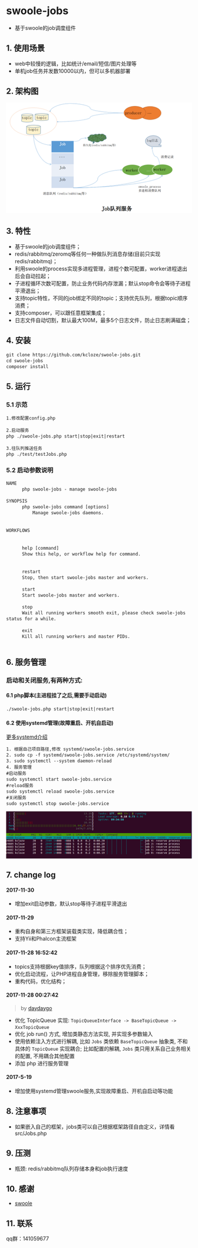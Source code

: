 # swoole-jobs

* 基于swoole的job调度组件

## 1. 使用场景

* web中较慢的逻辑，比如统计/email/短信/图片处理等
* 单机job任务并发数10000以内，但可以多机器部署

## 2. 架构图

![架构图](jobs-archi.png)


## 3. 特性

* 基于swoole的job调度组件；
* redis/rabbitmq/zeromq等任何一种做队列消息存储(目前只实现redis/rabbitmq)；
* 利用swoole的process实现多进程管理，进程个数可配置，worker进程退出后会自动拉起；
* 子进程循环次数可配置，防止业务代码内存泄漏；默认stop命令会等待子进程平滑退出；
* 支持topic特性，不同的job绑定不同的topic；支持优先队列，根据topic顺序消费；
* 支持composer，可以跟任意框架集成；
* 日志文件自动切割，默认最大100M，最多5个日志文件，防止日志刷满磁盘；


## 4. 安装


```
git clone https://github.com/kcloze/swoole-jobs.git
cd swoole-jobs
composer install

```
## 5. 运行

### 5.1 示范
```
1.修改配置config.php

2.启动服务
php ./swoole-jobs.php start|stop|exit|restart

3.往队列推送任务
php ./test/testJobs.php

```

### 5.2 启动参数说明
```
NAME
      php swoole-jobs - manage swoole-jobs

SYNOPSIS
      php swoole-jobs command [options]
          Manage swoole-jobs daemons.


WORKFLOWS


      help [command]
      Show this help, or workflow help for command.


      restart
      Stop, then start swoole-jobs master and workers.

      start
      Start swoole-jobs master and workers.

      stop
      Wait all running workers smooth exit, please check swoole-jobs status for a while.

      exit
      Kill all running workers and master PIDs.


```


## 6. 服务管理
### 启动和关闭服务,有两种方式:

#### 6.1 php脚本(主进程挂了之后,需要手动启动)
```
./swoole-jobs.php start|stop|exit|restart

```



#### 6.2 使用systemd管理(故障重启、开机自启动)
[更多systemd介绍](https://www.swoole.com/wiki/page/699.html)

```
1. 根据自己项目路径,修改 systemd/swoole-jobs.service
2. sudo cp -f systemd/swoole-jobs.service /etc/systemd/system/
3. sudo systemctl --system daemon-reload
4. 服务管理
#启动服务
sudo systemctl start swoole-jobs.service
#reload服务
sudo systemctl reload swoole-jobs.service
#关闭服务
sudo systemctl stop swoole-jobs.service
```


![实例图](demo.png)



## 7. change log

#### 2017-11-30
* 增加exit启动参数，默认stop等待子进程平滑退出


#### 2017-11-29
* 重构自身和第三方框架装载类实现，降低耦合性；
* 支持Yii和Phalcon主流框架


#### 2017-11-28 16:52:42 
* topics支持根据key值排序，队列根据这个排序优先消费；
* 优化启动流程，让PHP进程自身管理，移除服务管理脚本；
* 重构代码，优化结构；



#### 2017-11-28 00:27:42 

> by [daydaygo](http://github.com/daydaygo)

- 优化 TopicQueue 实现: `TopicQueueInterface -> BaseTopicQueue -> XxxTopicQueue`
- 优化 job run() 方式, 增加类静态方法实现, 并实现多参数输入
- 使用依赖注入方式进行解耦, 比如 `Jobs` 类依赖 `BaseTopicQueue` 抽象类, 不和具体的 `TopicQueue` 实现耦合; 比如配置的解耦, `Jobs` 类只用关系自己业务相关的配置, 不用耦合其他配置
- 添加 php 进行服务管理

#### 2017-5-19

* 增加使用systemd管理swoole服务,实现故障重启、开机自启动等功能

## 8. 注意事项

* 如果嵌入自己的框架，jobs类可以自己根据框架路径自由定义，详情看src/Jobs.php



## 9. 压测

* 瓶颈: redis/rabbitmq队列存储本身和job执行速度



## 10. 感谢

* [swoole](http://www.swoole.com/)

## 11. 联系

qq群：141059677





